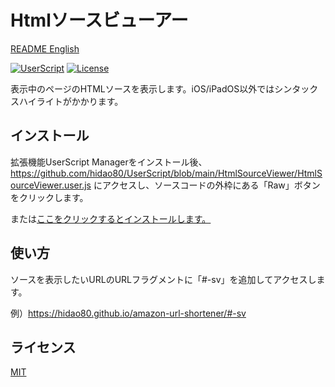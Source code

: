 # Htmlソースビューアー

[README English](./README.md)

[![UserScript](https://img.shields.io/badge/Framework-UserScript-blue.svg)](https://en.wikipedia.org/wiki/Userscript)
[![License](https://img.shields.io/github/license/hidao80/UserScript)](/LICENSE)

表示中のページのHTMLソースを表示します。iOS/iPadOS以外ではシンタックスハイライトがかかります。

## インストール

拡張機能UserScript Managerをインストール後、https://github.com/hidao80/UserScript/blob/main/HtmlSourceViewer/HtmlSourceViewer.user.js にアクセスし、ソースコードの外枠にある「Raw」ボタンをクリックします。

または[ここをクリックするとインストールします。](https://github.com/hidao80/UserScript/raw/main/HtmlSourceViewer/HtmlSourceViewer.user.js)

## 使い方

ソースを表示したいURLのURLフラグメントに「#-sv」を追加してアクセスします。

例）https://hidao80.github.io/amazon-url-shortener/#-sv

## ライセンス

[MIT](/LICENSE)
